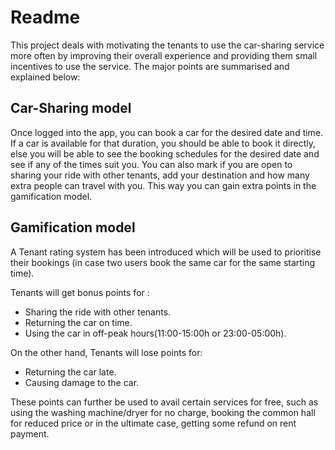 # Readme

This project deals with motivating the tenants to use the car-sharing service more often by improving their overall experience and providing them small incentives to use the service. The major points are summarised and explained below:    


## Car-Sharing model
Once logged into the app, you can book a car for the desired date and time. If a car is available for that duration, you should be able to book it directly, else you will be able to see the booking schedules for the desired date and see if any of the times suit you. You can also mark if you are open to sharing your ride with other tenants, add your destination and how many extra people can travel with you. This way you can gain extra points in the gamification model. 


## Gamification model

A Tenant rating system has been introduced which will be used to prioritise their bookings (in case two users book the same car for the same starting time). 

Tenants will get bonus points for :
* Sharing the ride with other tenants.
* Returning the car on time. 
* Using the car in off-peak hours(11:00-15:00h or 23:00-05:00h).

On the other hand, Tenants will lose points for:
* Returning the car late. 
* Causing damage to the car.

These points can further be used to avail certain services for free, such as using the washing machine/dryer for no charge, booking the common hall for reduced price or in the ultimate case, getting some refund on rent payment.    
